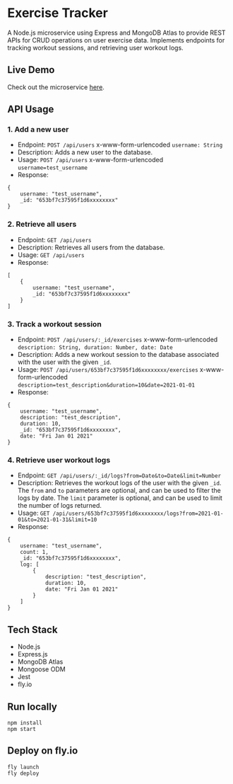 # Exercise Tracker

A Node.js microservice using Express and MongoDB Atlas to provide REST APIs for CRUD operations on user exercise data. Implements endpoints for tracking workout sessions, and retrieving user workout logs.

## Live Demo

Check out the microservice [here](https://exercisetracker-expressjs.fly.dev/).

## API Usage

### 1. Add a new user

- Endpoint: `POST /api/users` x-www-form-urlencoded `username: String`
- Description: Adds a new user to the database.
- Usage: `POST /api/users` x-www-form-urlencoded `username=test_username`
- Response:

```
{
    username: "test_username",
    _id: "653bf7c37595f1d6xxxxxxxx"
}
```

### 2. Retrieve all users

- Endpoint: `GET /api/users`
- Description: Retrieves all users from the database.
- Usage: `GET /api/users`
- Response:

```
[
    {
        username: "test_username",
        _id: "653bf7c37595f1d6xxxxxxxx"
    }
]
```

### 3. Track a workout session

- Endpoint: `POST /api/users/:_id/exercises` x-www-form-urlencoded `description: String, duration: Number, date: Date`
- Description: Adds a new workout session to the database associated with the user with the given `_id`.
- Usage: `POST /api/users/653bf7c37595f1d6xxxxxxxx/exercises` x-www-form-urlencoded `description=test_description&duration=10&date=2021-01-01`
- Response:

```
{
    username: "test_username",
    description: "test_description",
    duration: 10,
    _id: "653bf7c37595f1d6xxxxxxxx",
    date: "Fri Jan 01 2021"
}
```

### 4. Retrieve user workout logs

- Endpoint: `GET /api/users/:_id/logs?from=Date&to=Date&limit=Number`
- Description: Retrieves the workout logs of the user with the given `_id`. The `from` and `to` parameters are optional, and can be used to filter the logs by date. The `limit` parameter is optional, and can be used to limit the number of logs returned.
- Usage: `GET /api/users/653bf7c37595f1d6xxxxxxxx/logs?from=2021-01-01&to=2021-01-31&limit=10`
- Response:

```
{
    username: "test_username",
    count: 1,
    _id: "653bf7c37595f1d6xxxxxxxx",
    log: [
        {
            description: "test_description",
            duration: 10,
            date: "Fri Jan 01 2021"
        }
    ]
}
```

## Tech Stack

- Node.js
- Express.js
- MongoDB Atlas
- Mongoose ODM
- Jest
- fly.io

## Run locally

```
npm install
npm start
```

## Deploy on fly.io

```
fly launch
fly deploy
```
